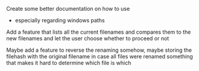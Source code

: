 Create some better documentation on how to use
 - especially regarding windows paths

Add a feature that lists all the current filenames and compares them to the new filenames and let the user choose whether to proceed or not

Maybe add a feature to reverse the renaming somehow, maybe storing the filehash with the original filename in case all files were renamed something that makes it hard to determine which file is which

